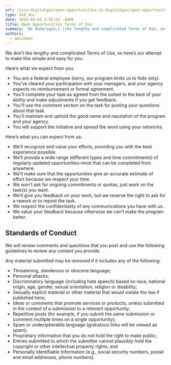 ```yaml
---
url: /join-digitalgov/open-opportunities-in-digitalgov/open-opportunities-terms-of-use/
type: old_doc
date: 2015-03-03 2:56:03 -0400
title: Open Opportunities Terms of Use
summary: 'We don&rsquo;t like lengthy and complicated Terms of Use, so here&rsquo;s our attempt to make this simple and easy for you. Here&rsquo;s what we expect from you: You are a federal employee (sorry, our program limits us to feds only). You&rsquo;ve cleared your participation with your managers, and your agency expects no reimbursement or formal'
authors:
  - awichman
---
```


We don’t like lengthy and complicated Terms of Use, so here’s our attempt to make this simple and easy for you.

Here’s what we expect from you:

  * You are a federal employee (sorry, our program limits us to feds only).
  * You’ve cleared your participation with your managers, and your agency expects no reimbursement or formal agreement.
  * You’ll complete your task as agreed from the outset to the best of your ability and make adjustments if you get feedback.
  * You’ll use the comment section on the task for posting your questions about that task.
  * You’ll maintain and uphold the good name and reputation of the program and your agency.
  * You will support the initiative and spread the word using your networks.

Here’s what you can expect from us:

  * We’ll recognize and value your efforts, providing you with the best experience possible.
  * We’ll provide a wide range (different types and time commitments) of regularly updated opportunities–most that can be completed from anywhere.
  * We’ll make sure that the opportunities give an accurate estimate of effort because we respect your time.
  * We won’t ask for ongoing commitments or quotas, just work on the task(s) you want.
  * We’ll give you feedback on your work, but we reserve the right to ask for a rework or to repost the task.
  * We respect the confidentiality of any communications you have with us.
  * We value your feedback because otherwise we can’t make the program better.

## Standards of Conduct

We will review comments and questions that you post and use the following guidelines to review any content you provide.

Any material submitted may be removed if it includes any of the following:

  * Threatening, slanderous or obscene language;
  * Personal attacks;
  * Discriminatory language (including hate speech) based on race, national origin, age, gender, sexual orientation, religion or disability;
  * Sexually explicit material or other material that would violate the law if published here;
  * Ideas or comments that promote services or products, unless submitted in the context of a submission to a relevant opportunity;
  * Repetitive posts (for example, if you submit the same submission or comment multiple times on a single opportunity);
  * Spam or undecipherable language (gratuitous links will be viewed as spam);
  * Proprietary information that you do not hold the right to make public;
  * Entries submitted to which the submitter cannot plausibly hold the copyright or other intellectual property rights; and
  * Personally Identifiable Information (e.g., social security numbers, postal and email addresses, phone numbers).